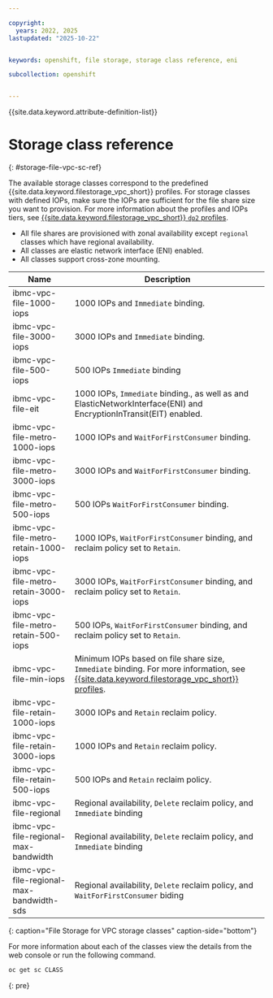 ```yaml
---

copyright: 
  years: 2022, 2025
lastupdated: "2025-10-22"


keywords: openshift, file storage, storage class reference, eni

subcollection: openshift


---
```


{{site.data.keyword.attribute-definition-list}}


# Storage class reference
{: #storage-file-vpc-sc-ref}

The available storage classes correspond to the predefined {{site.data.keyword.filestorage_vpc_short}} profiles. For storage classes with defined IOPs, make sure the IOPs are sufficient for the file share size you want to provision. For more information about the profiles and IOPs tiers, see [{{site.data.keyword.filestorage_vpc_short}} `dp2` profiles](/docs/vpc?topic=vpc-file-storage-profiles&interface=ui#dp2-profile).

- All file shares are provisioned with zonal availability except `regional` classes which have regional availability.
- All classes are elastic network interface (ENI) enabled.
- All classes support cross-zone mounting.

| Name | Description |
| --- | --- |
| ibmc-vpc-file-1000-iops | 1000 IOPs and `Immediate` binding. |
| ibmc-vpc-file-3000-iops | 3000 IOPs and `Immediate` binding. |
| ibmc-vpc-file-500-iops | 500 IOPs `Immediate` binding |
| ibmc-vpc-file-eit | 1000 IOPs, `Immediate` binding., as well as and ElasticNetworkInterface(ENI) and EncryptionInTransit(EIT) enabled. |
| ibmc-vpc-file-metro-1000-iops | 1000 IOPs and `WaitForFirstConsumer` binding. |
| ibmc-vpc-file-metro-3000-iops | 3000 IOPs and `WaitForFirstConsumer` binding. |
| ibmc-vpc-file-metro-500-iops | 500 IOPs `WaitForFirstConsumer` binding. |
| ibmc-vpc-file-metro-retain-1000-iops | 1000 IOPs, `WaitForFirstConsumer` binding, and reclaim policy set to `Retain`. |
| ibmc-vpc-file-metro-retain-3000-iops | 3000 IOPs, `WaitForFirstConsumer` binding, and reclaim policy set to `Retain`. |
| ibmc-vpc-file-metro-retain-500-iops | 500 IOPs, `WaitForFirstConsumer` binding, and reclaim policy set to `Retain`. |
| ibmc-vpc-file-min-iops | Minimum IOPs based on file share size, `Immediate` binding. For more information, see [{{site.data.keyword.filestorage_vpc_short}} profiles](/docs/vpc?topic=vpc-file-storage-profiles&interface=ui#dp2-profile). |
| ibmc-vpc-file-retain-1000-iops | 3000 IOPs and `Retain` reclaim policy. |
| ibmc-vpc-file-retain-3000-iops | 1000 IOPs and `Retain` reclaim policy. |
| ibmc-vpc-file-retain-500-iops | 500 IOPs and `Retain` reclaim policy. |
| ibmc-vpc-file-regional | Regional availability, `Delete` reclaim policy, and `Immediate` binding |
| ibmc-vpc-file-regional-max-bandwidth | Regional availability, `Delete` reclaim policy, and `Immediate` binding |
| ibmc-vpc-file-regional-max-bandwidth-sds | Regional availability, `Delete` reclaim policy, and `WaitForFirstConsumer` biding |
{: caption="File Storage for VPC storage classes" caption-side="bottom"}

For more information about each of the classes view the details from the web console or run the following command.

```sh
oc get sc CLASS
```
{: pre}
